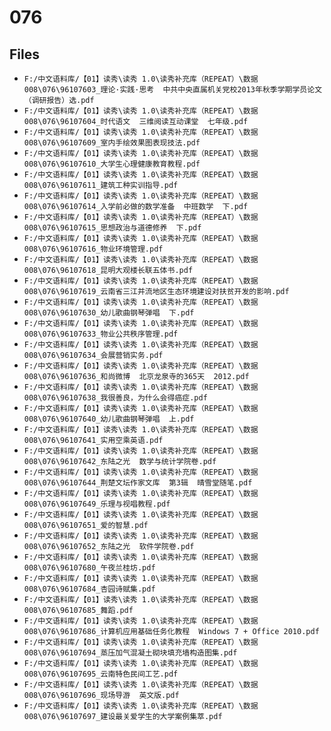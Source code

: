 # 076

## Files

- `F:/中文语料库/【01】读秀\读秀 1.0\读秀补充库（REPEAT）\数据008\076\96107603_理论·实践·思考  中共中央直属机关党校2013年秋季学期学员论文（调研报告）选.pdf`
- `F:/中文语料库/【01】读秀\读秀 1.0\读秀补充库（REPEAT）\数据008\076\96107604_时代语文  三维阅读互动课堂  七年级.pdf`
- `F:/中文语料库/【01】读秀\读秀 1.0\读秀补充库（REPEAT）\数据008\076\96107609_室内手绘效果图表现技法.pdf`
- `F:/中文语料库/【01】读秀\读秀 1.0\读秀补充库（REPEAT）\数据008\076\96107610_大学生心理健康教育教程.pdf`
- `F:/中文语料库/【01】读秀\读秀 1.0\读秀补充库（REPEAT）\数据008\076\96107611_建筑工种实训指导.pdf`
- `F:/中文语料库/【01】读秀\读秀 1.0\读秀补充库（REPEAT）\数据008\076\96107614_入学前必做的数学准备  中班数学  下.pdf`
- `F:/中文语料库/【01】读秀\读秀 1.0\读秀补充库（REPEAT）\数据008\076\96107615_思想政治与道德修养  下.pdf`
- `F:/中文语料库/【01】读秀\读秀 1.0\读秀补充库（REPEAT）\数据008\076\96107616_物业环境管理.pdf`
- `F:/中文语料库/【01】读秀\读秀 1.0\读秀补充库（REPEAT）\数据008\076\96107618_昆明大观楼长联五体书.pdf`
- `F:/中文语料库/【01】读秀\读秀 1.0\读秀补充库（REPEAT）\数据008\076\96107619_云南省三江并流地区生态环境建设对扶贫开发的影响.pdf`
- `F:/中文语料库/【01】读秀\读秀 1.0\读秀补充库（REPEAT）\数据008\076\96107630_幼儿歌曲钢琴弹唱  下.pdf`
- `F:/中文语料库/【01】读秀\读秀 1.0\读秀补充库（REPEAT）\数据008\076\96107633_物业公共秩序管理.pdf`
- `F:/中文语料库/【01】读秀\读秀 1.0\读秀补充库（REPEAT）\数据008\076\96107634_会展营销实务.pdf`
- `F:/中文语料库/【01】读秀\读秀 1.0\读秀补充库（REPEAT）\数据008\076\96107636_和尚微博  北京龙泉寺的365天  2012.pdf`
- `F:/中文语料库/【01】读秀\读秀 1.0\读秀补充库（REPEAT）\数据008\076\96107638_我很善良，为什么会得癌症.pdf`
- `F:/中文语料库/【01】读秀\读秀 1.0\读秀补充库（REPEAT）\数据008\076\96107640_幼儿歌曲钢琴弹唱  上.pdf`
- `F:/中文语料库/【01】读秀\读秀 1.0\读秀补充库（REPEAT）\数据008\076\96107641_实用空乘英语.pdf`
- `F:/中文语料库/【01】读秀\读秀 1.0\读秀补充库（REPEAT）\数据008\076\96107642_东陆之光  数学与统计学院卷.pdf`
- `F:/中文语料库/【01】读秀\读秀 1.0\读秀补充库（REPEAT）\数据008\076\96107644_荆楚文坛作家文库  第3辑  晴雪堂随笔.pdf`
- `F:/中文语料库/【01】读秀\读秀 1.0\读秀补充库（REPEAT）\数据008\076\96107649_乐理与视唱教程.pdf`
- `F:/中文语料库/【01】读秀\读秀 1.0\读秀补充库（REPEAT）\数据008\076\96107651_爱的智慧.pdf`
- `F:/中文语料库/【01】读秀\读秀 1.0\读秀补充库（REPEAT）\数据008\076\96107652_东陆之光  软件学院卷.pdf`
- `F:/中文语料库/【01】读秀\读秀 1.0\读秀补充库（REPEAT）\数据008\076\96107680_午夜兰桂坊.pdf`
- `F:/中文语料库/【01】读秀\读秀 1.0\读秀补充库（REPEAT）\数据008\076\96107684_杏园诗赋集.pdf`
- `F:/中文语料库/【01】读秀\读秀 1.0\读秀补充库（REPEAT）\数据008\076\96107685_舞蹈.pdf`
- `F:/中文语料库/【01】读秀\读秀 1.0\读秀补充库（REPEAT）\数据008\076\96107686_计算机应用基础任务化教程  Windows 7 + Office 2010.pdf`
- `F:/中文语料库/【01】读秀\读秀 1.0\读秀补充库（REPEAT）\数据008\076\96107694_蒸压加气混凝土砌块填充墙构造图集.pdf`
- `F:/中文语料库/【01】读秀\读秀 1.0\读秀补充库（REPEAT）\数据008\076\96107695_云南特色民间工艺.pdf`
- `F:/中文语料库/【01】读秀\读秀 1.0\读秀补充库（REPEAT）\数据008\076\96107696_现场导游  英文版.pdf`
- `F:/中文语料库/【01】读秀\读秀 1.0\读秀补充库（REPEAT）\数据008\076\96107697_建设最关爱学生的大学案例集萃.pdf`
